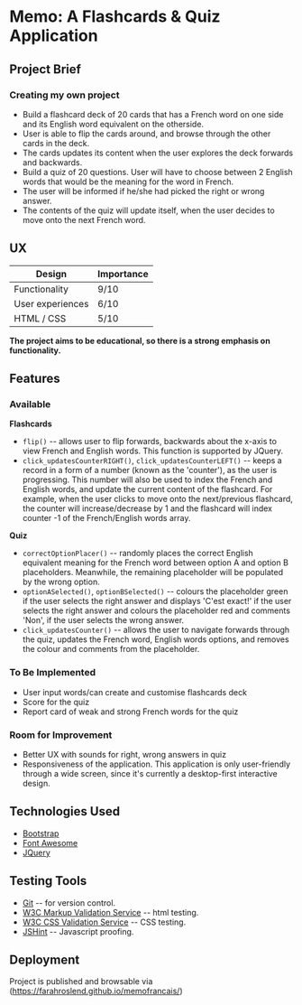 # Memo: A Flashcards & Quiz Application

## Project Brief
### Creating my own project
* Build a flashcard deck of 20 cards that has a French word on one side and its English word equivalent on the otherside.
* User is able to flip the cards around, and browse through the other cards in the deck.
* The cards updates its content when the user explores the deck forwards and backwards.
* Build a quiz of 20 questions. User will have to choose between 2 English words that would be the meaning for the word in French.
* The user will be informed if he/she had picked the right or wrong answer.
* The contents of the quiz will update itself, when the user decides to move onto the next French word.


## UX
Design | Importance
--- | ---
Functionality | 9/10
User experiences | 6/10
HTML / CSS | 5/10

**The project aims to be educational, so there is a strong emphasis on functionality.**

## Features

### Available
**Flashcards**
  - `flip()`
   -- allows user to flip forwards, backwards about the x-axis to view French and English words. This function is supported by JQuery.
  - `click_updatesCounterRIGHT()`, `click_updatesCounterLEFT()`
  -- keeps a record in a form of a number (known as the 'counter'), as the user is progressing. This number will also be used to index the French and English words, and update the current content of the flashcard. For example, when the user clicks to move onto the next/previous flashcard, the counter will increase/decrease by 1 and the flashcard will index counter -1 of the French/English words array.

**Quiz**
- `correctOptionPlacer()`
-- randomly places the correct English equivalent meaning for the French word between option A and option B placeholders. Meanwhile, the remaining placeholder will be populated by the wrong option.
- `optionASelected()`, `optionBSelected()`
-- colours the placeholder green if the user selects the right answer and displays 'C'est exact!' if the user selects the right answer and colours the placeholder red and comments 'Non', if the user selects the wrong answer.
- `click_updatesCounter()`
-- allows the user to navigate forwards through the quiz, updates the French word, English words options, and removes the colour and comments from the placeholder.

### To Be Implemented
- User input words/can create and customise flashcards deck
- Score for the quiz
- Report card of weak and strong French words for the quiz

### Room for Improvement
- Better UX with sounds for right, wrong answers in quiz
- Responsiveness of the application. This application is only user-friendly through a wide screen, since it's currently a desktop-first interactive design.

## **Technologies Used**

- [Bootstrap](https://getbootstrap.com/docs/4.0/getting-started/introduction/)
- [Font Awesome](https://fontawesome.com/)
- [JQuery](https://cdn.rawgit.com/nnattawat/flip/master/dist/jquery.flip.min.js)

## **Testing Tools**
- [Git](https://git-scm.com/) -- for version control.
- [W3C Markup Validation Service](https://validator.w3.org/) -- html testing.
- [W3C CSS Validation Service](https://jigsaw.w3.org/css-validator/) -- CSS testing.
- [JSHint](https://jshint.com/) -- Javascript proofing.

## **Deployment**
Project is published and browsable via (https://farahroslend.github.io/memofrancais/)



